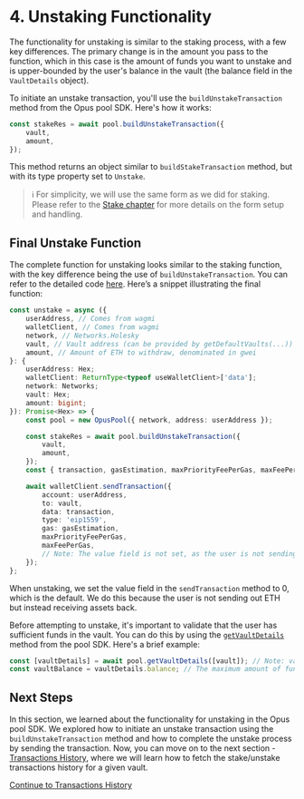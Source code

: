 # 4. Unstaking Functionality

The functionality for unstaking is similar to the staking process, with a few key differences. The primary change is in the amount you pass to the function, which in this case is the amount of funds you want to unstake and is upper-bounded by the user's balance in the vault (the balance field in the `VaultDetails` object).

To initiate an unstake transaction, you'll use the `buildUnstakeTransaction` method from the Opus pool SDK. Here's how it works:

```typescript
const stakeRes = await pool.buildUnstakeTransaction({
    vault,
    amount,
});
```

This method returns an object similar to `buildStakeTransaction` method, but with its type property set to `Unstake`.

> ℹ️ For simplicity, we will use the same form as we did for staking. Please refer to the [Stake chapter][stake-chapter] for more details on the form setup and handling.

## Final Unstake Function

The complete function for unstaking looks similar to the staking function, with the key difference being the use of `buildUnstakeTransaction`. You can refer to the detailed code [here][unstake-usage]. Here’s a snippet illustrating the final function:

```typescript
const unstake = async ({
    userAddress, // Comes from wagmi
    walletClient, // Comes from wagmi
    network, // Networks.Holesky
    vault, // Vault address (can be provided by getDefaultVaults(...))
    amount, // Amount of ETH to withdraw, denominated in gwei
}: {
    userAddress: Hex;
    walletClient: ReturnType<typeof useWalletClient>['data'];
    network: Networks;
    vault: Hex;
    amount: bigint;
}): Promise<Hex> => {
    const pool = new OpusPool({ network, address: userAddress });

    const stakeRes = await pool.buildUnstakeTransaction({
        vault,
        amount,
    });
    const { transaction, gasEstimation, maxPriorityFeePerGas, maxFeePerGas } = stakeRes;

    await walletClient.sendTransaction({
        account: userAddress,
        to: vault,
        data: transaction,
        type: 'eip1559',
        gas: gasEstimation,
        maxPriorityFeePerGas,
        maxFeePerGas,
        // Note: The value field is not set, as the user is not sending out ETH but instead receiving assets back
    });
};
```

When unstaking, we set the value field in the `sendTransaction` method to 0, which is the default. We do this because the user is not sending out ETH but instead receiving assets back.

Before attempting to unstake, it's important to validate that the user has sufficient funds in the vault. You can do this by using the [`getVaultDetails`][get-vault-details-chapter] method from the pool SDK. Here's a brief example:

```typescript
const [vaultDetails] = await pool.getVaultDetails([vault]); // Note: vault is the only item in the array, as we can unstake only from one vault at a time
const vaultBalance = vaultDetails.balance; // The maximum amount of funds the user can unstake
```

## Next Steps

In this section, we learned about the functionality for unstaking in the Opus pool SDK. We explored how to initiate an unstake transaction using the `buildUnstakeTransaction` method and how to complete the unstake process by sending the transaction. Now, you can move on to the next section - [Transactions History][transactions-history], where we will learn how to fetch the stake/unstake transactions history for a given vault.

[Continue to Transactions History][transactions-history]

[get-vault-details-chapter]: ./2-vault-details.md
[stake-chapter]: ./3-stake.md
[unstake-usage]: https://github.com/ChorusOne/opus-pool-demo/blob/master/src/hooks/useUnstakeMutation.ts#L40
[transactions-history]: ./5-transactions-history.md
